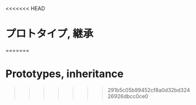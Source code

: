 <<<<<<< HEAD
# プロトタイプ, 継承
=======
# Prototypes, inheritance
>>>>>>> 291b5c05b99452cf8a0d32bd32426926dbcc0ce0
